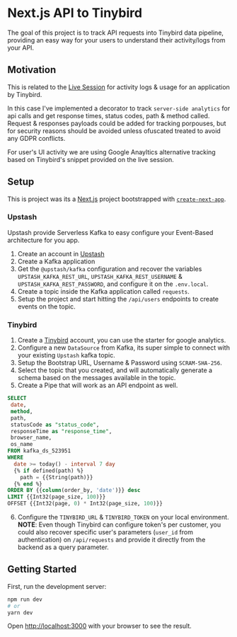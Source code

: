 # Next.js API to Tinybird

The goal of this project is to track API requests into Tinybird data pipeline, providing an easy way for your users to understand their activity/logs from your API.

## Motivation

This is related to the [Live Session](https://www.tinybird.co/live-coding-sessions/realtime-activity-logs) for activity logs & usage for an application by Tinybird.

In this case I've implemented a decorator to track `server-side analytics` for api calls and get response times, status codes, path & method called.  
Request & responses payloads could be added for tracking porpouses, but for security reasons should be avoided unless ofuscated treated to avoid any GDPR conflicts.

For user's UI activity we are using Google Anayltics alternative tracking based on Tinybird's snippet provided on the live session.

## Setup

This is project was its a [Next.js](https://nextjs.org/) project bootstrapped with [`create-next-app`](https://github.com/vercel/next.js/tree/canary/packages/create-next-app).

### Upstash

Upstash provide Serverless Kafka to easy configure your Event-Based architecture for you app.

1. Create an account in [Upstash](https://www.upstash.com/)
2. Create a Kafka application
3. Get the `@upstash/kafka` configuration and recover the variables `UPSTASH_KAFKA_REST_URL`, `UPSTASH_KAFKA_REST_USERNAME` & `UPSTASH_KAFKA_REST_PASSWORD`, and configure it on the `.env.local`.
4. Create a topic inside the Kafka application called `requests`.
5. Setup the project and start hitting the `/api/users` endpoints to create events on the topic.

### Tinybird

1. Create a [Tinybird](https://www.tinybird.co/) account, you can use the starter for google analytics.
2. Configure a new `DataSource` from Kafka, its super simple to connect with your existing `Upstash` kafka topic.
3. Setup the Bootstrap URL, Username & Password using `SCRAM-SHA-256`.
4. Select the topic that you created, and will automatically generate a schema based on the messages available in the topic.
5. Create a Pipe that will work as an API endpoint as well.

```sql
SELECT
 date,
 method,
 path,
 statusCode as "status_code",
 responseTime as "response_time",
 browser_name,
 os_name
FROM kafka_ds_523951
WHERE
  date >= today() - interval 7 day
  {% if defined(path) %}
    path = {{String(path)}}
  {% end %}
ORDER BY {{column(order_by, 'date')}} desc
LIMIT {{Int32(page_size, 100)}}
OFFSET {{Int32(page, 0) * Int32(page_size, 100)}}
```

6. Configure the `TINYBIRD_URL` & `TINYBIRD_TOKEN` on your local environment.  
   **NOTE**: Even though Tinybird can configure token's per customer, you could also recover specific user's parameters (`user_id` from authentication) on `/api/requests` and provide it directly from the backend as a query parameter.

## Getting Started

First, run the development server:

```bash
npm run dev
# or
yarn dev
```

Open [http://localhost:3000](http://localhost:3000) with your browser to see the result.
